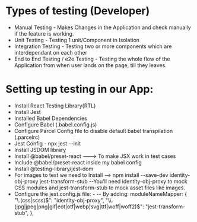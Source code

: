 # Types of testing (Developer)
- Manual Testing - Makes Changes in the Application and check manually if the feature is working.
- Unit Testing - Testing 1 unit/Component in Isolation 
- Integration Testing - Testing two or more components which are interdependant on each other
- End to End Testing / e2e Testing - Testing the whole flow of the Application from when user lands on the page, till they leaves.


# Setting up testing in our App:
- Install React Testing Library(RTL)
- Install Jest
- Installed Babel Dependencies
- Configure Babel (.babel.config.js)
- Configure Parcel Config file to disable default babel transpilation (.parcelrc)
- Jest Config - npx jest --init
- Install JSDOM library
- Install @babel/preset-react ---> To make JSX work in test cases
- Include @babel/preset-react inside my babel config
- Install @testing-library/jest-dom
- For images to test we need to Install --> npm install --save-dev identity-obj-proxy jest-transform-stub
    --You'll need identity-obj-proxy to mock CSS modules and jest-transform-stub to mock asset files like images.
- Configure the jest.config.js file: -
    -- By adding:
        moduleNameMapper: {
        "\\.(css|scss)$": "identity-obj-proxy",
        "\\.(jpg|jpeg|png|gif|eot|otf|webp|svg|ttf|woff|woff2)$": "jest-transform-stub",
        },
